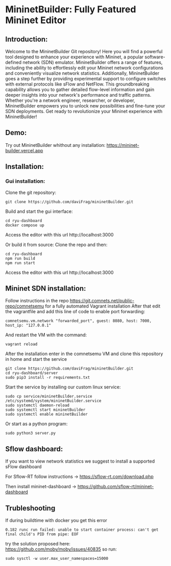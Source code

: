 # MininetBuilder: Fully Featured Mininet Editor

## Introduction:
Welcome to the MininetBuilder Git repository! Here you will find a powerful tool designed to enhance your experience with Mininet, a popular software-defined network (SDN) emulator. MininetBuilder offers a range of features, including the ability to effortlessly edit your Mininet network configurations and conveniently visualize network statistics. Additionally, MininetBuilder goes a step further by providing experimental support to configure switches with external protocols like sFlow and NetFlow. This groundbreaking capability allows you to gather detailed flow-level information and gain deeper insights into your network's performance and traffic patterns. Whether you're a network engineer, researcher, or developer, MininetBuilder empowers you to unlock new possibilities and fine-tune your SDN deployments. Get ready to revolutionize your Mininet experience with MininetBuilder!

## Demo:
Try out MininetBuilder whithout any installation: https://mininet-builder.vercel.app

## Installation:
### Gui installation:
Clone the git repository:
```
git clone https://github.com/daviFrag/mininetBuilder.git
```
Build and start the gui interface:
```
cd ryu-dashboard
docker compose up
```
Access the editor with this url http://localhost:3000

Or build it from source:
Clone the repo and then:
```
cd ryu-dashboard
npm run build
npm run start
```
Access the editor with this url http://localhost:3000

## Mininet SDN installation:
Follow instructions in the repo https://git.comnets.net/public-repo/comnetsemu for a fully automated Vagrant installation
After that edit the vagrantfile and add this line of code to enable port forwarding:
```
comnetsemu.vm.network "forwarded_port", guest: 8080, host: 7000, host_ip: "127.0.0.1"
```
And restart the VM with the command:
```
vagrant reload
```
After the installation enter in the comnetsemu VM and clone this repository in home and start the service
```
git clone https://github.com/daviFrag/mininetBuilder.git
cd ryu-dashboard/server
sudo pip3 install -r requirements.txt
```
Start the service by installing our custom linux service:
```
sudo cp service/mininetBuilder.service /etc/systemd/system/mininetBuilder.service
sudo systemctl daemon-reload
sudo systemctl start mininetBuilder
sudo systemctl enable mininetBuilder
```
Or start as a python program:
```
sudo python3 server.py
```

## Sflow dashboard:
If you want to view network statistics we suggest to install a supported sFlow dashboard

For Sflow-RT follow instructions -> https://sflow-rt.com/download.php

Then install mininet-dashboard -> https://github.com/sflow-rt/mininet-dashboard

## Trubleshooting
If during buildtime with docker you get this error
```
0.182 runc run failed: unable to start container process: can't get final child's PID from pipe: EOF
```
try the solution proposed here: https://github.com/moby/moby/issues/40835
so run: 
```
sudo sysctl -w user.max_user_namespaces=15000
```



